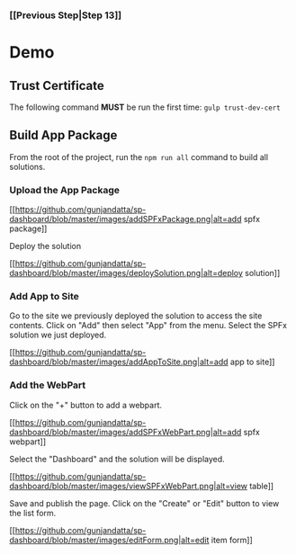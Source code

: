 ### [[Previous Step|Step 13]]

# Demo

## Trust Certificate

The following command **MUST** be run the first time: ```gulp trust-dev-cert```

## Build App Package

From the root of the project, run the ```npm run all``` command to build all solutions.

### Upload the App Package

[[https://github.com/gunjandatta/sp-dashboard/blob/master/images/addSPFxPackage.png|alt=add spfx package]]

Deploy the solution

[[https://github.com/gunjandatta/sp-dashboard/blob/master/images/deploySolution.png|alt=deploy solution]]

### Add App to Site

Go to the site we previously deployed the solution to access the site contents. Click on "Add" then select "App" from the menu. Select the SPFx solution we just deployed.

[[https://github.com/gunjandatta/sp-dashboard/blob/master/images/addAppToSite.png|alt=add app to site]]

### Add the WebPart

Click on the "+" button to add a webpart.

[[https://github.com/gunjandatta/sp-dashboard/blob/master/images/addSPFxWebPart.png|alt=add spfx webpart]]

Select the "Dashboard" and the solution will be displayed.

[[https://github.com/gunjandatta/sp-dashboard/blob/master/images/viewSPFxWebPart.png|alt=view table]]

Save and publish the page. Click on the "Create" or "Edit" button to view the list form.

[[https://github.com/gunjandatta/sp-dashboard/blob/master/images/editForm.png|alt=edit item form]]